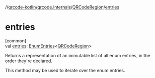 //[qrcode-kotlin](../../../index.md)/[qrcode.internals](../index.md)/[QRCodeRegion](index.md)/[entries](entries.md)

# entries

[common]\
val [entries](entries.md): [EnumEntries](https://kotlinlang.org/api/latest/jvm/stdlib/kotlin-stdlib/kotlin.enums/-enum-entries/index.html)&lt;[QRCodeRegion](index.md)&gt;

Returns a representation of an immutable list of all enum entries, in the order they're declared.

This method may be used to iterate over the enum entries.
